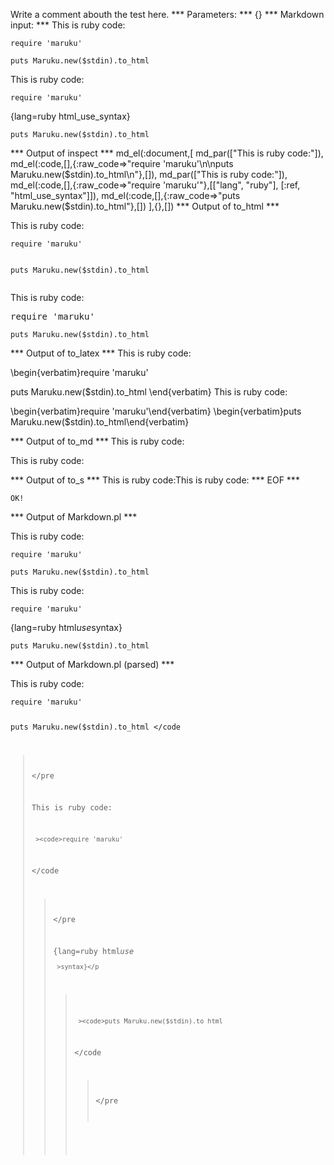 Write a comment abouth the test here.
*** Parameters: ***
{}
*** Markdown input: ***
This is ruby code:

	require 'maruku'
	
	puts Maruku.new($stdin).to_html

This is ruby code:



	require 'maruku'
{lang=ruby html_use_syntax}
	
	puts Maruku.new($stdin).to_html
*** Output of inspect ***
md_el(:document,[
	md_par(["This is ruby code:"]),
	md_el(:code,[],{:raw_code=>"require 'maruku'\n\nputs Maruku.new($stdin).to_html\n"},[]),
	md_par(["This is ruby code:"]),
	md_el(:code,[],{:raw_code=>"require 'maruku'"},[["lang", "ruby"], [:ref, "html_use_syntax"]]),
	md_el(:code,[],{:raw_code=>"puts Maruku.new($stdin).to_html"},[])
],{},[])
*** Output of to_html ***

<p>This is ruby code:</p>
<pre><code>require &apos;maruku&apos;

puts Maruku.new($stdin).to_html
</code></pre>
<p>This is ruby code:</p>
<pre class='ruby'><span class='ident'>require</span> <span class='punct'>'</span><span class='string'>maruku</span><span class='punct'>'</span></pre><pre><code>puts Maruku.new($stdin).to_html</code></pre>
*** Output of to_latex ***
This is ruby code:

\begin{verbatim}require 'maruku'

puts Maruku.new($stdin).to_html
\end{verbatim}
This is ruby code:

\begin{verbatim}require 'maruku'\end{verbatim}
\begin{verbatim}puts Maruku.new($stdin).to_html\end{verbatim}

*** Output of to_md ***
This is ruby code:

This is ruby code:


*** Output of to_s ***
This is ruby code:This is ruby code:
*** EOF ***



	OK!



*** Output of Markdown.pl ***
<p>This is ruby code:</p>

<pre><code>require 'maruku'

puts Maruku.new($stdin).to_html
</code></pre>

<p>This is ruby code:</p>

<pre><code>require 'maruku'
</code></pre>

<p>{lang=ruby html<em>use</em>syntax}</p>

<pre><code>puts Maruku.new($stdin).to_html
</code></pre>

*** Output of Markdown.pl (parsed) ***
<p>This is ruby code:</p
   ><pre
     ><code>require 'maruku'

puts Maruku.new($stdin).to_html
</code
   ></pre
   ><p>This is ruby code:</p
   ><pre
     ><code>require 'maruku'
</code
   ></pre
   ><p>{lang=ruby html<em>use</em
     >syntax}</p
   ><pre
     ><code>puts Maruku.new($stdin).to_html
</code
   ></pre
 >